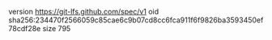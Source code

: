 version https://git-lfs.github.com/spec/v1
oid sha256:234470f2566059c85cae6c9b07cd8cc6fca911f6f9826ba3593450ef78cdf28e
size 795
